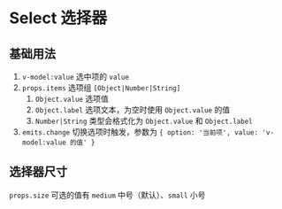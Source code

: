 # Select 选择器

## 基础用法

1. `v-model:value` 选中项的 `value`
2. `props.items` 选项组 `[Object|Number|String]`
   1. `Object.value` 选项值
   2. `Object.label` 选项文本，为空时使用 `Object.value` 的值
   3. `Number|String` 类型会格式化为 `Object.value` 和 `Object.label`
3. `emits.change` 切换选项时触发，参数为 `{ option: '当前项', value: 'v-model:value 的值' }`

<preview path="./demos/basic.vue"></preview>

<!--@include: @/component/@parts/props-native.md-->

<preview path="./demos/native.vue"></preview>

## 选择器尺寸

`props.size` 可选的值有 `medium` 中号（默认）、`small` 小号

<preview path="./demos/size.vue"></preview>
